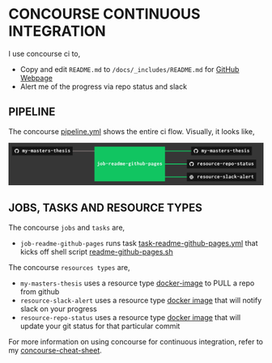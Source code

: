 # CONCOURSE CONTINUOUS INTEGRATION

I use concourse ci to,

* Copy and edit `README.md` to `/docs/_includes/README.md` for
  [GitHub Webpage](https://jeffdecola.github.io/my-masters-thesis/)
* Alert me of the progress via repo status and slack

## PIPELINE

The concourse
[pipeline.yml](https://github.com/JeffDeCola/my-masters-thesis/blob/master/ci/pipeline.yml)
shows the entire ci flow. Visually, it looks like,

![IMAGE - my-masters-thesis concourse ci pipeline - IMAGE](docs/pics/my-masters-thesis-pipeline.jpg)

## JOBS, TASKS AND RESOURCE TYPES

The concourse `jobs` and `tasks` are,

* `job-readme-github-pages` runs task
  [task-readme-github-pages.yml](https://github.com/JeffDeCola/my-masters-thesis/blob/master/ci/tasks/task-readme-github-pages.yml)
  that kicks off shell script
  [readme-github-pages.sh](https://github.com/JeffDeCola/my-masters-thesis/blob/master/ci/scripts/readme-github-pages.sh)

The concourse `resources types` are,

* `my-masters-thesis` uses a resource type
  [docker-image](https://hub.docker.com/r/concourse/git-resource/)
  to PULL a repo from github
* `resource-slack-alert` uses a resource type
  [docker image](https://hub.docker.com/r/cfcommunity/slack-notification-resource)
  that will notify slack on your progress
* `resource-repo-status` uses a resource type
  [docker image](https://hub.docker.com/r/dpb587/github-status-resource)
  that will update your git status for that particular commit

For more information on using concourse for continuous integration,
refer to my
[concourse-cheat-sheet](https://github.com/JeffDeCola/my-cheat-sheets/tree/master/software/operations/continuous-integration-continuous-deployment/concourse-cheat-sheet).
